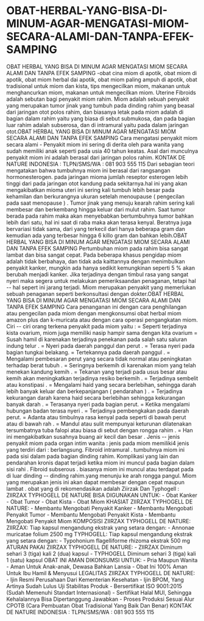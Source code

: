 # OBAT-HERBAL-YANG-BISA-DI-MINUM-AGAR-MENGATASI-MIOM-SECARA-ALAMI-DAN-TANPA-EFEK-SAMPING
 OBAT HERBAL YANG BISA DI MINUM AGAR MENGATASI MIOM SECARA ALAMI DAN TANPA EFEK SAMPING -obat cina miom di apotik, obat miom di apotik, obat miom herbal dai apotik, obat miom paling ampuh di apotik, obat tradisional untuk miom dan kista, tips mengecilkan miom, makanan untuk menghancurkan miom, makanan untuk mengecilkan miom.  Uterine Fibroids adalah sebutan bagi penyakit miom rahim. Miom adalah sebuah penyakit yang merupakan tumor jinak yang tumbuh pada dinding rahim yang beasal dari jaringan otot polos rahim, dan biasanya letak pada miom adalah di bagian dalam rahim yaitu yang biasa di sebut submukosa, dan pada bagian luar rahim adalah subserosa, dan di intramural yaitu pada dalam jaringan otot.OBAT HERBAL YANG BISA DI MINUM AGAR MENGATASI MIOM SECARA ALAMI DAN TANPA EFEK SAMPING  Cara mengatasi penyakit miom secara alami - Penyakit miom ini sering di derita oleh para wanita yang sudah memiliki anak seperti pada usia 40 tahun keatas. Asal dari munculnya penyakit miom ini adalah berasal dari jaringan polos rahim.    KONTAK DE NATURE INDONESIA :  TLPN/SMS/WA : 081 903 555 115   Dari sebagian teori mengatakan bahwa tumbuhnya miom ini berasal dari rangsangan hormonesterogen. pada jaringan mioma jumlah reseptor esterogen lebih tinggi dari pada jaringan otot kandung pada sekitarnya.hal ini yang akan mengakibatkan mioma uteri ini sering kali tumbuh lebih besar pada kehamilan dan berkurangnya ukuran setelah menoupause ( pengecilan pada saat menopause ) .   Tumor jinak yang menuju kearah rahim sering kali membesar dan berkembang hingga keluar dari mulut rahim. Saat tumor berada pada rahim maka akan menyebabkan bertumbuhnya tumor bahkan lebih dari satu, hal ini saat di raba maka akan terasa kenyal. Beratnya juga bervariasi tidak sama, dari yang terkecil dari hanya beberapa gram dan kemudian ada yang terbesar hingga 6 killo gram dan bahkan lebih.OBAT HERBAL YANG BISA DI MINUM AGAR MENGATASI MIOM SECARA ALAMI DAN TANPA EFEK SAMPING  Pertumbuhan miom pada rahim bisa sangat lambat dan bisa sangat cepat. Pada beberapa khasus pengidap miom adalah tidak berbahaya, dan tidak ada kaittannya dengan menimbulkan penyakit kanker, mungkin ada hanya sedikit kemungkinan seperti 5 % akan berubah menjadi kanker. Jika terjadinya dengan timbul rasa  yang sangat nyeri maka segera untuk melakukan pemeriksaandan penaganan, tetapi hal -- hal sepert ini jarang terjadi. Miom merupakan penyakit yang memerlukan sebuah penaganan seperti berkonsultasi dengan dokter.OBAT HERBAL YANG BISA DI MINUM AGAR MENGATASI MIOM SECARA ALAMI DAN TANPA EFEK SAMPING  Cara penanganan ini dengan cara penghilangan atau pengecilan pada miom dengan mengkonsumsi obat herbal miom amazon plus dan k-muricata atau dengan cara operasi pengangkatan miom.   Ciri -- ciri orang terkena penyakit pada miom yaitu :  = Seperti terjadinya kista ovarium, miom juga memiliki nasip hampir sama dengan kita ovarium = Susah hamil di karenakan terjadinya penekanan pada salah satu saluran indung telur . = Nyeri pada daerah panggul dan perut . = Terasa nyeri pada bagian tungkai belakang. = Tertekannya pada daerah panggul . = Mengalami pembesaran perut yang secara tidak normal atau peningkatan terhadap berat tubuh . = Seringnya berkemih di karenakan miom yang telah menekan kandung kemih . = Tekanan yang terjadi pada usus besar atau kemih akan meningkatkan terjadinya resiko berkemih . = Terjadinya sembelit atau konstipasi . = Mengalami haid yang secara berlebihan, sehingga darah lebih banyak keluar dan berkepanjangan ( pendarahan )  . = Terjadinya kekurangan darah karena haid secara berlebihan sehingga kekurangan banyak darah . = Terasanya nyeri pada bagian perut. = Ketika mengalami hubungan badan terasa nyeri . = Terjadinya pembengkakan pada daerah perut. = Adanta atau timbulnya rasa kenyal pada seperti di bawah perut atau di bawah rah . = Mandul atau sulit mempunyai keturunan dilatenakan tersumbatnya tuba falopi atau biasa di sebut dengan rongga rahim . = Han ini mengakibatkan susahnya buang air kecil dan besar .   Jenis -- jenis penyakit miom pada organ intim wanita :  jenis pada miom memiliki4 jenis yang terdiri dari :  berlangsung.  Fibroid intramural .   tumbuhnya miom ini pada sisi dalam pada bagian dinding rahim. Komplikasi yang lain dan pendarahan kronis dapat terjadi ketika miom ini muncul pada bagian dalam sisi rahi .  Fibroid subserous .  biasanya miom ini muncul atau terdapat pada di luar dinding -- dinding rahim.yang menunju ke arah rongga pangul. Miom yang merupakan jenis ini akan dapat membesar dengan cepat maupun lambat .  obat yang di rekomendasikan adalah Ziirzak Dan Typhogell :  ZIIRZAX TYPHOGELL DE NATURE BISA DIGUNAKAN UNTUK:  - Obat Kanker - Obat Tumor - Obat Kista - Obat Miom  KHASIAT ZIIRZAX TYPHOGELL DE NATURE:  - Membantu Mengobati Penyakit Kanker - Membantu Mengobati Penyakit Tumor - Membantu Mengobati Penyakit Kista - Membantu Mengobati Penyakit Miom  KOMPOSISI ZIIRZAX TYPHOGELL DE NATURE:  ZIIRZAX:  Tiap kapsul mengandung ekstrak yang setara dengan:  - Annonae muricatae folium 2500 mg  TYPHOGELL:  Tiap kapsul mengandung ekstrak yang setara dengan:  - Typohonium flagelliforme rhizoma ekstrak 500 mg  ATURAN PAKAI ZIIRZAX TYPHOGELL DE NATURE:  - ZIIRZAX Diminum sehari 3 (tiga) kali 2 (dua) kapsul - TYPHOGELL Diminum sehari 3 (tiga) kali 1 (satu) kapsul  OBAT INI AMAN DIKONSUMSI UNTUK:  - Pria Maupun Wanita - Aman Untuk Anak-anak, Dewasa Bahkan Lansia - Obat Ini 100% Aman Untuk Ibu Hamil &amp; Menyusui  LEGALITAS ZIIRZAX TYPHOGELL DE NATURE:  - Ijin Resmi Perusahaan Dari Kementerian Kesehatan - Ijin BPOM, Yang Artinya Sudah Lulus Uji Stabilitas Produk - Bersertifikat ISO 9001:2015 (Sudah Memenuhi Standart Internasional) - Sertifikat Halal MUI, Sehingga Kehalalannya Bisa Dipertanggung Jawabkan - Proses Produksi Sesuai Alur CPOTB (Cara Pembuatan Obat Tradisional Yang Baik Dan Benar)  KONTAK DE NATURE INDONESIA :  TLPN/SMS/WA : 081 903 555 115

